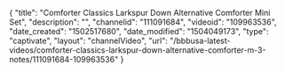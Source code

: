 {
    "title": "Comforter Classics Larkspur Down Alternative Comforter Mini Set",
    "description": "",
    "channelid": "111091684",
    "videoid": "109963536",
    "date_created": "1502517680",
    "date_modified": "1504049173",
    "type": "captivate",
    "layout": "channelVideo",
    "url": "\/bbbusa-latest-videos\/comforter-classics-larkspur-down-alternative-comforter-m-3-notes\/111091684-109963536"
}
